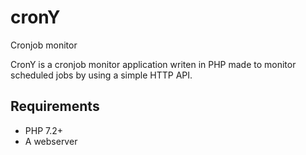# cronY
Cronjob monitor

CronY is a cronjob monitor application writen in PHP made to monitor scheduled jobs by using a simple HTTP API.

## Requirements

* PHP 7.2+
* A webserver
